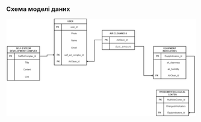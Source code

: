 ### Схема моделі даних

![](https://github.com/oleksandrblazhko/ai203-sultanov/blob/Ai203_sultanov_with_laboratory_work_5/2-SoftwareDesign/2.3-DataModel/reldb.png)
